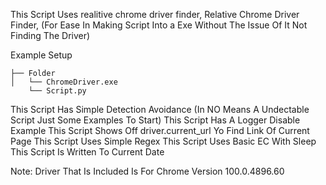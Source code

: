 This Script Uses realitive chrome driver finder, Relative Chrome Driver Finder, (For Ease In Making Script Into a Exe Without The Issue Of It Not Finding The Driver) 

Example Setup 
```
├── Folder
│   └── ChromeDriver.exe
    └── Script.py
```
This Script Has Simple Detection Avoidance (In NO Means A Undectable Script Just Some Examples To Start)
This Script Has A Logger Disable Example
This Script Shows Off driver.current_url Yo Find Link Of Current Page
This Script Uses Simple Regex
This Script Uses Basic EC With Sleep
This Script Is Written To Current Date

Note:
Driver That Is Included Is For Chrome Version 100.0.4896.60
